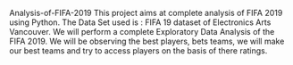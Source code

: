  Analysis-of-FIFA-2019
This project aims at complete analysis of FIFA 2019 using Python. The Data Set used is : FIFA 19 dataset of Electronics Arts Vancouver. We will perform a complete Exploratory Data Analysis of the FIFA 2019. We will be observing the best players, bets teams, we will make our best teams and try to access players on the basis of there ratings.
